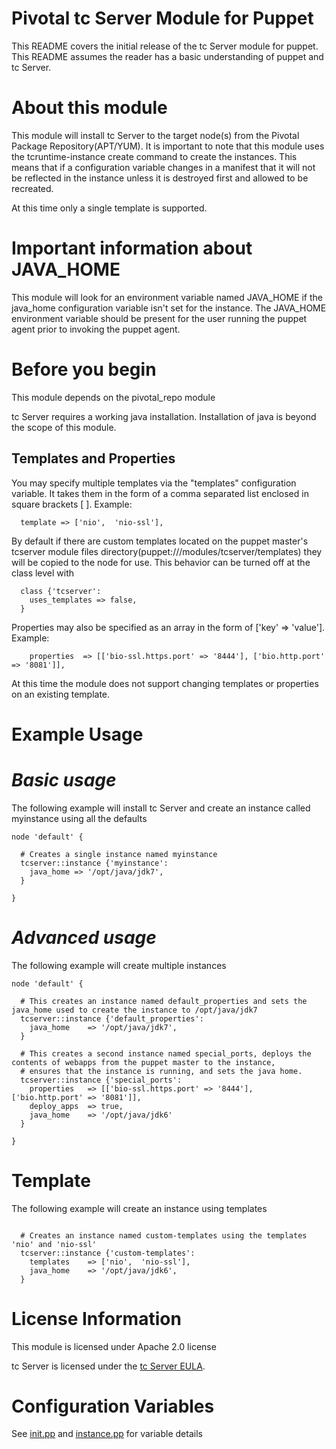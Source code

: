 # Pivotal tc Server Module for Puppet

This README covers the initial release of the tc Server module for puppet. This README assumes the reader has a basic understanding of puppet and tc Server.

# About this module

This module will install tc Server to the target node(s) from the Pivotal Package Repository(APT/YUM). It is important to note that this module uses the tcruntime-instance create command to create the instances. This means that if a configuration variable changes in a manifest that it will not be reflected in the instance unless it is destroyed first and allowed to be recreated.

At this time only a single template is supported. 

# Important information about JAVA\_HOME

This module will look for an environment variable named JAVA\_HOME if the java\_home configuration variable isn't set for the instance. The JAVA\_HOME environment variable should be present for the user running the puppet agent prior to invoking the puppet agent. 

# Before you begin

This module depends on the pivotal\_repo module 

tc Server requires a working java installation. Installation of java is beyond the scope of this module.

## Templates and Properties

You may specify multiple templates via the "templates" configuration variable. It takes them in the form of a comma separated list enclosed in square brackets \[ \]. Example:

```puppet
  template => ['nio',  'nio-ssl'],
```

By default if there are custom templates located on the puppet master's tcserver module files directory(puppet:///modules/tcserver/templates) they will be copied to the node for use. This behavior can be turned off at the class level with

```puppet
  class {'tcserver':
    uses_templates => false,
  }
```

Properties may also be specified as an array in the form of \['key' => 'value'\]. Example:

```puppet
    properties  => [['bio-ssl.https.port' => '8444'], ['bio.http.port' => '8081']],
```

At this time the module does not support changing templates or properties on an existing template.

# Example Usage

*Basic usage* 
=============
The following example will install tc Server and create an instance called myinstance using all the defaults



```puppet
node 'default' {

  # Creates a single instance named myinstance
  tcserver::instance {'myinstance':
    java_home => '/opt/java/jdk7',
  }

}
```

*Advanced usage*
================
The following example will create multiple instances
```puppet
node 'default' {
 
  # This creates an instance named default_properties and sets the java_home used to create the instance to /opt/java/jdk7
  tcserver::instance {'default_properties':
    java_home    => '/opt/java/jdk7',
  }

  # This creates a second instance named special_ports, deploys the contents of webapps from the puppet master to the instance,
  # ensures that the instance is running, and sets the java home. 
  tcserver::instance {'special_ports':
    properties   => [['bio-ssl.https.port' => '8444'], ['bio.http.port' => '8081']],
    deploy_apps  => true,
    java_home    => '/opt/java/jdk6'
  }

}
```

Template
========
The following example will create an instance using templates

```puppet

  # Creates an instance named custom-templates using the templates 'nio' and 'nio-ssl'
  tcserver::instance {'custom-templates':
    templates    => ['nio',  'nio-ssl'],
    java_home    => '/opt/java/jdk6',
  }
```

# License Information

This module is licensed under Apache 2.0 license

tc Server is licensed under the [tc Server EULA](http://www.vmware.com/download/eula/universal_eula.html).

# Configuration Variables

See [init.pp](https://github.com/pivotal/app-manage/raw/master/puppet/pivotal-tcserver/manifests/init.pp) and [instance.pp](https://github.com/pivotal/app-manage/raw/master/puppet/pivotal-tcserver/manifests/instance.pp) for variable details

